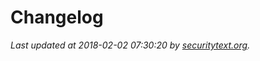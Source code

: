 # Changelog

_Last updated at 2018-02-02 07:30:20 by [securitytext.org](https://securitytext.org)._

